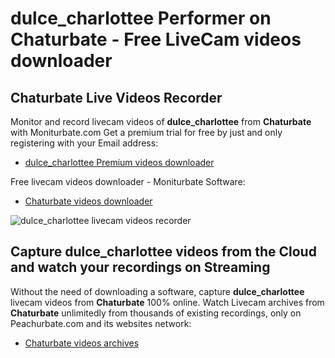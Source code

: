 # dulce_charlottee Performer on Chaturbate - Free LiveCam videos downloader

## Chaturbate Live Videos Recorder

Monitor and record livecam videos of **dulce_charlottee** from **Chaturbate** with Moniturbate.com
Get a premium trial for free by just and only registering with your Email address:
* [dulce_charlottee Premium videos downloader](https://moniturbate.com/request-demo-licence-key.html)

Free livecam videos downloader - Moniturbate Software:
* [Chaturbate videos downloader](https://moniturbate.com/moniturbate-download-software.html)

![dulce_charlottee livecam videos recorder](https://peachurnet.com/templates/moniturbate-software.png)


## Capture dulce_charlottee videos from the Cloud and watch your recordings on Streaming

Without the need of downloading a software, capture **dulce_charlottee** livecam videos from **Chaturbate** 100% online.
Watch Livecam archives from **Chaturbate** unlimitedly from thousands of existing recordings, only on Peachurbate.com and its websites network:
* [Chaturbate videos archives](https://peachurnet.com/)